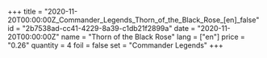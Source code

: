 +++
title = "2020-11-20T00:00:00Z_Commander_Legends_Thorn_of_the_Black_Rose_[en]_false"
id = "2b7538ad-cc41-4229-8a39-c1db21f2899a"
date = "2020-11-20T00:00:00Z"
name = "Thorn of the Black Rose"
lang = ["en"]
price = "0.26"
quantity = 4
foil = false
set = "Commander Legends"
+++
